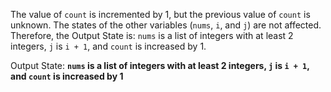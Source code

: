 The value of `count` is incremented by 1, but the previous value of `count` is unknown. The states of the other variables (`nums`, `i`, and `j`) are not affected. Therefore, the Output State is: `nums` is a list of integers with at least 2 integers, `j` is `i + 1`, and `count` is increased by 1.

Output State: **`nums` is a list of integers with at least 2 integers, `j` is `i + 1`, and `count` is increased by 1**